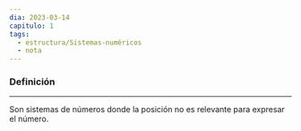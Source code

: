 ```yaml
---
dia: 2023-03-14
capitulo: 1
tags:
  - estructura/Sistemas-numéricos
  - nota
---
```

### Definición
---
Son sistemas de números donde la posición no es relevante para expresar el número.